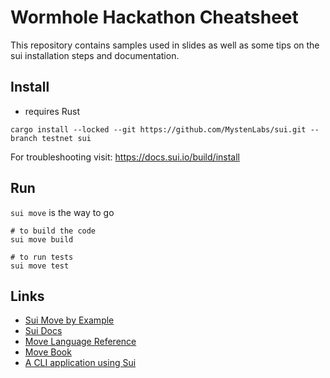 # Wormhole Hackathon Cheatsheet

This repository contains samples used in slides as well as some tips on the sui
installation steps and documentation.

## Install

- requires Rust

```
cargo install --locked --git https://github.com/MystenLabs/sui.git --branch testnet sui
```

For troubleshooting visit: https://docs.sui.io/build/install

## Run

`sui move` is the way to go

```
# to build the code
sui move build

# to run tests
sui move test
```

## Links

- [Sui Move by Example](https://examples.sui.io/)
- [Sui Docs](https://docs.sui.io/)
- [Move Language Reference](https://move-language.github.io/move/)
- [Move Book](https://move-book.com/)
- [A CLI application using Sui](https://github.com/MystenLabs/sui/tree/main/dapps/kiosk-cli)
